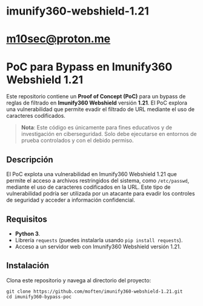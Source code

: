 # imunify360-webshield-1.21
# m10sec@proton.me

# PoC para Bypass en Imunify360 Webshield 1.21

Este repositorio contiene un **Proof of Concept (PoC)** para un bypass de reglas de filtrado en **Imunify360 Webshield** versión **1.21**. El PoC explora una vulnerabilidad que permite evadir el filtrado de URL mediante el uso de caracteres codificados.

> **Nota**: Este código es únicamente para fines educativos y de investigación en ciberseguridad. Solo debe ejecutarse en entornos de prueba controlados y con el debido permiso.

## Descripción

El PoC explota una vulnerabilidad en Imunify360 Webshield 1.21 que permite el acceso a archivos restringidos del sistema, como `/etc/passwd`, mediante el uso de caracteres codificados en la URL. Este tipo de vulnerabilidad podría ser utilizada por un atacante para evadir los controles de seguridad y acceder a información confidencial.

## Requisitos

- **Python 3**.
- Librería `requests` (puedes instalarla usando `pip install requests`).
- Acceso a un servidor web con Imunify360 Webshield versión 1.21.

## Instalación

Clona este repositorio y navega al directorio del proyecto:

```bash[
git clone https://github.com/moften/imunify360-webshield-1.21.git
cd imunify360-bypass-poc
